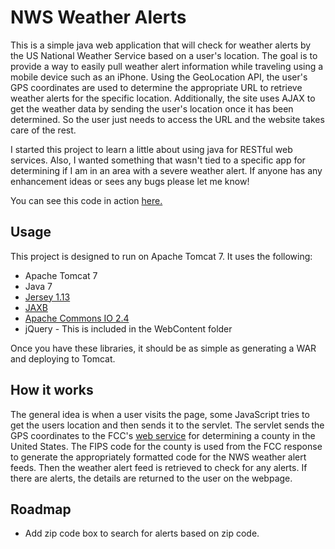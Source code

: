 NWS Weather Alerts
==================

This is a simple java web application that will check for weather alerts by the US National Weather Service based on a user's location.  The goal is to provide a way to easily pull weather alert information while traveling using a mobile device such as an iPhone.  Using the GeoLocation API, the user's GPS coordinates are used to determine the appropriate URL to retrieve weather alerts for the specific location. Additionally, the site uses AJAX to get the weather data by sending the user's location once it has been determined. So the user just needs to access the URL and the website takes care of the rest. 

I started this project to learn a little about using java for RESTful web services. Also, I wanted something that wasn't tied to a specific app for determining if I am in an area with a severe weather alert. If anyone has any enhancement ideas or sees any bugs please let me know!

You can see this code in action [here.](http://www.natepaulus.com/NWSWeatherData)

Usage
-----

This project is designed to run on Apache Tomcat 7.  It uses the following:

* Apache Tomcat 7
* Java 7
* [Jersey 1.13](http://jersey.java.net/) 
* [JAXB](http://jaxb.java.net/)
* [Apache Commons IO 2.4](https://commons.apache.org/io/)
* jQuery - This is included in the WebContent folder

Once you have these libraries, it should be as simple as generating a WAR and deploying to Tomcat.

How it works
------------

The general idea is when a user visits the page, some JavaScript tries to get the users location and then sends it to the servlet.  The servlet sends the GPS coordinates to the FCC's [web service](http://www.fcc.gov/developers/census-block-conversions-api) for determining a county in the United States.  The FIPS code for the county is used from the FCC response to generate the appropriately formatted code for the NWS weather alert feeds.  Then the weather alert feed is retrieved to check for any alerts.  If there are alerts, the details are returned to the user on the webpage.  

Roadmap
-------

* Add zip code box to search for alerts based on zip code.